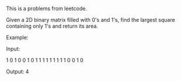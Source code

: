 This is a problems from leetcode.

Given a 2D binary matrix filled with 0's and 1's, find the largest square containing only 1's and return its area.

Example:

Input: 

1 0 1 0 0
1 0 1 1 1
1 1 1 1 1
1 0 0 1 0

Output: 4